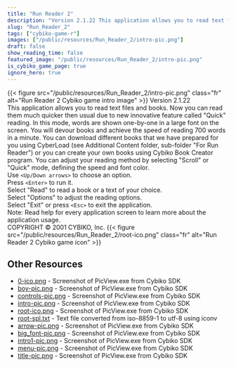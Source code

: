 ```yaml
---
title: "Run Reader 2"
description: "Version 2.1.22 This application allows you to read text files and books. Now you can read them much quicker then usual due to new innovative feature called \"Quick\" reading. In this mode, words are shown one-by-one in a large font on the screen. You will devour books and achieve ..."
slug: "Run_Reader_2"
tags: ["cybiko-game-r"]
images: ["/public/resources/Run_Reader_2/intro-pic.png"]
draft: false
show_reading_time: false
featured_image: "/public/resources/Run_Reader_2/intro-pic.png"
is_cybiko_game_page: true
ignore_hero: true
---
```

{{< figure src="/public/resources/Run_Reader_2/intro-pic.png" class="fr" alt="Run Reader 2 Cybiko game intro image" >}}
Version 2.1.22 \
This application allows you to read text files and books. Now you can read them much quicker then usual due to new innovative feature called "Quick" reading. In this mode, words are shown one-by-one in a large font on the screen. You will devour books and achieve the speed of reading 700 words in a minute. You can download different books that we have prepared for you using CyberLoad (see Additional Content folder, sub-folder "For Run Reader") or you can create your own books using Cybiko Book Creator program. You can adjust your reading method by selecting "Scroll" or "Quick" mode, defining the speed and font color. \
Use `<Up/Down arrows>`  to choose an option. \
Press `<Enter>`  to run it. \
Select "Read" to read a book or a text of your choice. \
Select "Options" to adjust the reading options. \
Select "Exit" or press `<Esc>`  to exit the application. \
Note: Read help for every application screen to learn more about the application usage. \
COPYRIGHT © 2001 CYBIKO, Inc. {{< figure src="/public/resources/Run_Reader_2/root-ico.png" class="fr" alt="Run Reader 2 Cybiko game icon" >}}

## Other Resources
* [0-ico.png](/public/resources/Run_Reader_2/0-ico.png) - Screenshot of PicView.exe from Cybiko SDK
* [boy-pic.png](/public/resources/Run_Reader_2/boy-pic.png) - Screenshot of PicView.exe from Cybiko SDK
* [controls-pic.png](/public/resources/Run_Reader_2/controls-pic.png) - Screenshot of PicView.exe from Cybiko SDK
* [intro-pic.png](/public/resources/Run_Reader_2/intro-pic.png) - Screenshot of PicView.exe from Cybiko SDK
* [root-ico.png](/public/resources/Run_Reader_2/root-ico.png) - Screenshot of PicView.exe from Cybiko SDK
* [root-spl.txt](/public/resources/Run_Reader_2/root-spl.txt) - Text file converted from iso-8859-1 to utf-8 using iconv
* [arrow-pic.png](/public/resources/Run_Reader_2/arrow-pic.png) - Screenshot of PicView.exe from Cybiko SDK
* [big_font-pic.png](/public/resources/Run_Reader_2/big_font-pic.png) - Screenshot of PicView.exe from Cybiko SDK
* [intro1-pic.png](/public/resources/Run_Reader_2/intro1-pic.png) - Screenshot of PicView.exe from Cybiko SDK
* [menu-pic.png](/public/resources/Run_Reader_2/menu-pic.png) - Screenshot of PicView.exe from Cybiko SDK
* [title-pic.png](/public/resources/Run_Reader_2/title-pic.png) - Screenshot of PicView.exe from Cybiko SDK

